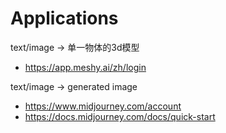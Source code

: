 # Applications
text/image -> 单一物体的3d模型
- https://app.meshy.ai/zh/login

text/image -> generated image
- https://www.midjourney.com/account
- https://docs.midjourney.com/docs/quick-start

